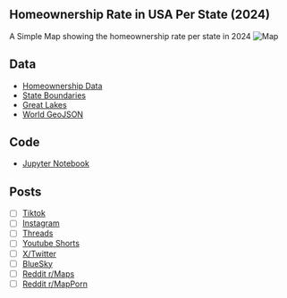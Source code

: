 ## Homeownership Rate in USA Per State (2024)
A Simple Map showing the homeownership rate per state in 2024
![Map](Homeownership_Rate_Per_State_2024.png)

## Data
* [Homeownership Data](https://www.propertyshark.com/info/us-homeownership-rates-by-state-and-city/)
* [State Boundaries](https://www.census.gov/geographies/mapping-files/time-series/geo/carto-boundary-file.html)
* [Great Lakes](https://usicecenter.gov/Products/GreatLakesData)
* [World GeoJSON](https://public.opendatasoft.com/explore/dataset/world-administrative-boundaries/export/?flg=en-us)

## Code
* [Jupyter Notebook](FormatData.ipynb)

## Posts
- [ ] [Tiktok]()
- [ ] [Instagram]()
- [ ] [Threads]()
- [ ] [Youtube Shorts]()
- [ ] [X/Twitter]()
- [ ] [BlueSky]()
- [ ] [Reddit r/Maps]()
- [ ] [Reddit r/MapPorn]()
